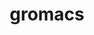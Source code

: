 ---
title: "gromacs"
layout: cache
categories: [package, v0.18.1]
meta: {"versions": ["2021.5"], "compilers": ["gcc@=7.3.1"], "oss": ["amzn2"], "platforms": ["linux"], "targets": ["aarch64", "graviton2", "x86_64_v3", "x86_64_v4"], "stacks": ["aws-isc", "aws-isc-aarch64", "root"], "num_specs": 4, "num_specs_by_stack": {"aws-isc": 2, "root": 4, "aws-isc-aarch64": 2}}
spec_details: [{"hash": "a3i3tomsd2y6hdsienbf4eqa3zls3chi", "compiler": "gcc@=7.3.1", "versions": ["2021.5"], "os": "amzn2", "platform": "linux", "target": "x86_64_v4", "variants": ["~blas", "build_type=RelWithDebInfo", "~cuda", "~cycle_subcounters", "~double", "+hwloc", "~ipo", "~lapack", "~mdrun_only", "+mpi", "~nosuffix", "~opencl", "+openmp", "~plumed", "~relaxed_double_precision", "+shared", "~sycl"], "stacks": ["aws-isc", "root"], "size": "-", "tarball": "https://binaries.spack.io/v0.18.1/build_cache/linux-amzn2-x86_64_v4/gcc-7.3.1/gromacs-2021.5/linux-amzn2-x86_64_v4-gcc-7.3.1-gromacs-2021.5-a3i3tomsd2y6hdsienbf4eqa3zls3chi.spack"}, {"hash": "dyxmdr4xiy4ez63cc6vttocfmc527olo", "compiler": "gcc@=7.3.1", "versions": ["2021.5"], "os": "amzn2", "platform": "linux", "target": "aarch64", "variants": ["~blas", "build_type=RelWithDebInfo", "~cuda", "~cycle_subcounters", "~double", "+hwloc", "~ipo", "~lapack", "~mdrun_only", "+mpi", "~nosuffix", "~opencl", "+openmp", "~plumed", "~relaxed_double_precision", "+shared", "~sycl"], "stacks": ["aws-isc-aarch64", "root"], "size": "-", "tarball": "https://binaries.spack.io/v0.18.1/build_cache/linux-amzn2-aarch64/gcc-7.3.1/gromacs-2021.5/linux-amzn2-aarch64-gcc-7.3.1-gromacs-2021.5-dyxmdr4xiy4ez63cc6vttocfmc527olo.spack"}, {"hash": "xwajbh4k4psjnw3fmsafmzg7z23rr4nd", "compiler": "gcc@=7.3.1", "versions": ["2021.5"], "os": "amzn2", "platform": "linux", "target": "graviton2", "variants": ["~blas", "build_type=RelWithDebInfo", "~cuda", "~cycle_subcounters", "~double", "+hwloc", "~ipo", "~lapack", "~mdrun_only", "+mpi", "~nosuffix", "~opencl", "+openmp", "~plumed", "~relaxed_double_precision", "+shared", "~sycl"], "stacks": ["aws-isc-aarch64", "root"], "size": "-", "tarball": "https://binaries.spack.io/v0.18.1/build_cache/linux-amzn2-graviton2/gcc-7.3.1/gromacs-2021.5/linux-amzn2-graviton2-gcc-7.3.1-gromacs-2021.5-xwajbh4k4psjnw3fmsafmzg7z23rr4nd.spack"}, {"hash": "2tos566dejp4i5bnsgvrwniwqrqls4cf", "compiler": "gcc@=7.3.1", "versions": ["2021.5"], "os": "amzn2", "platform": "linux", "target": "x86_64_v3", "variants": ["~blas", "build_type=RelWithDebInfo", "~cuda", "~cycle_subcounters", "~double", "+hwloc", "~ipo", "~lapack", "~mdrun_only", "+mpi", "~nosuffix", "~opencl", "+openmp", "~plumed", "~relaxed_double_precision", "+shared", "~sycl"], "stacks": ["aws-isc", "root"], "size": "-", "tarball": "https://binaries.spack.io/v0.18.1/build_cache/linux-amzn2-x86_64_v3/gcc-7.3.1/gromacs-2021.5/linux-amzn2-x86_64_v3-gcc-7.3.1-gromacs-2021.5-2tos566dejp4i5bnsgvrwniwqrqls4cf.spack"}]
---